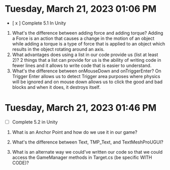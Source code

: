 # Tuesday, March 21, 2023 01:06 PM
- [ x ] Complete 5.1 In Unity

1. What's the difference between adding force and adding torque?
Adding a Force is an action that causes a change in the motion of an object while adding a torque is a type of force that is applied to an object which results in the object rotating around an axis.
2. What advantages does using a list in our code provide us (list at least 2)?
2 things that a list can provide for us is the ability of writing code in fewer lines and it allows to write code that is easier to understand.
3. What's the difference between onMouseDown and onTriggerEnter?
On Trigger Enter allows us to detect Trigger area purposes where physics will be ignored and on mouse down allows us to click the good and bad blocks and when it does, it destroys itself.

# Tuesday, March 21, 2023 01:46 PM
- [ ] Complete 5.2 in Unity

1. What is an Anchor Point and how do we use it in our game?

2. What's the difference between Text, TMP_Text, and TextMeshProUGUI?

3. What is an alternate way we could've written our code so that we could access the GameManager methods in Target.cs (be specific WITH CODE)?

